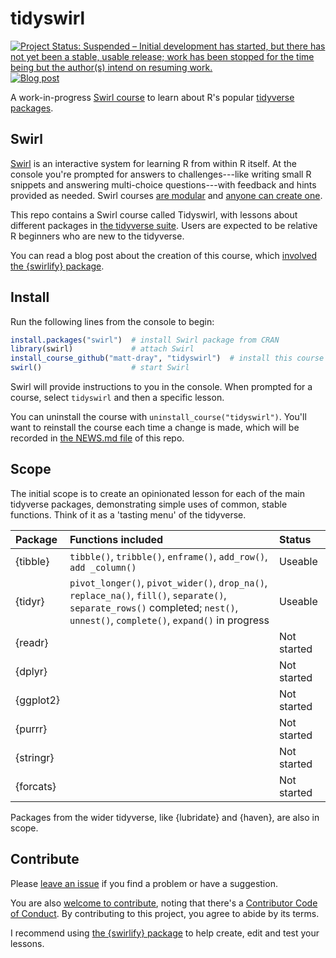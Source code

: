 # tidyswirl

<!-- badges: start -->
[![Project Status: Suspended – Initial development has started, but there has not yet been a stable, usable release; work has been stopped for the time being but the author(s) intend on resuming work.](https://www.repostatus.org/badges/latest/suspended.svg)](https://www.repostatus.org/#suspended)
[![Blog post](https://img.shields.io/badge/rostrum.blog-post-008900?labelColor=000000&logo=data%3Aimage%2Fgif%3Bbase64%2CR0lGODlhEAAQAPEAAAAAABWCBAAAAAAAACH5BAlkAAIAIf8LTkVUU0NBUEUyLjADAQAAACwAAAAAEAAQAAAC55QkISIiEoQQQgghRBBCiCAIgiAIgiAIQiAIgSAIgiAIQiAIgRAEQiAQBAQCgUAQEAQEgYAgIAgIBAKBQBAQCAKBQEAgCAgEAoFAIAgEBAKBIBAQCAQCgUAgEAgCgUBAICAgICAgIBAgEBAgEBAgEBAgECAgICAgECAQIBAQIBAgECAgICAgICAgECAQECAQICAgICAgICAgEBAgEBAgEBAgICAgICAgECAQIBAQIBAgECAgICAgIBAgECAQECAQIBAgICAgIBAgIBAgEBAgECAgECAgICAgICAgECAgECAgQIAAAQIKAAAh%2BQQJZAACACwAAAAAEAAQAAAC55QkIiESIoQQQgghhAhCBCEIgiAIgiAIQiAIgSAIgiAIQiAIgRAEQiAQBAQCgUAQEAQEgYAgIAgIBAKBQBAQCAKBQEAgCAgEAoFAIAgEBAKBIBAQCAQCgUAgEAgCgUBAICAgICAgIBAgEBAgEBAgEBAgECAgICAgECAQIBAQIBAgECAgICAgICAgECAQECAQICAgICAgICAgEBAgEBAgEBAgICAgICAgECAQIBAQIBAgECAgICAgIBAgECAQECAQIBAgICAgIBAgIBAgEBAgECAgECAgICAgICAgECAgECAgQIAAAQIKAAA7)](https://www.rostrum.blog/2019/11/02/tidyswirl/)
<!-- badges: end -->

A work-in-progress [Swirl course](https://swirlstats.com/) to learn about R's popular [tidyverse packages](https://www.tidyverse.org/).

## Swirl

[Swirl](https://swirlstats.com/) is an interactive system for learning R from within R itself. At the console you're prompted for answers to challenges---like writing small R snippets and answering multi-choice questions---with feedback and hints provided as needed. Swirl courses [are modular](http://swirlstats.com/scn/index.html) and [anyone can create one](http://swirlstats.com/swirlify/). 

This repo contains a Swirl course called Tidyswirl, with lessons about different packages in [the tidyverse suite](https://www.tidyverse.org/). Users are expected to be relative R beginners who are new to the tidyverse.

You can read a blog post about the creation of this course, which [involved the {swirlify} package](https://www.rostrum.blog/2019/05/10/swirlify/).

## Install

Run the following lines from the console to begin:

``` r
install.packages("swirl")  # install Swirl package from CRAN
library(swirl)             # attach Swirl
install_course_github("matt-dray", "tidyswirl")  # install this course
swirl()                    # start Swirl
```

Swirl will provide instructions to you in the console. When prompted for a course, select `tidyswirl` and then a specific lesson.

You can uninstall the course with `uninstall_course("tidyswirl")`. You'll want to reinstall the course each time a change is made, which will be recorded in [the NEWS.md file](https://github.com/matt-dray/tidyswirl/blob/master/NEWS.md) of this repo.

## Scope

The initial scope is to create an opinionated lesson for each of the main tidyverse packages, demonstrating simple uses of common, stable functions. Think of it as a 'tasting menu' of the tidyverse.

| Package | Functions included | Status |
| :-- | :------------ | :---- |
| {tibble} | `tibble()`, `tribble()`, `enframe()`, `add_row()`, `add _column()` | Useable |
| {tidyr} | `pivot_longer()`, `pivot_wider()`, `drop_na()`, `replace_na()`, `fill()`, `separate()`, `separate_rows()` completed; `nest()`, `unnest()`, `complete()`, `expand()` in progress | Useable |
| {readr} | | Not started |
| {dplyr} | | Not started |
| {ggplot2} | | Not started |
| {purrr} | | Not started |
| {stringr} | | Not started |
| {forcats} | | Not started |

Packages from the wider tidyverse, like {lubridate} and {haven}, are also in scope.

## Contribute

Please [leave an issue](https://github.com/matt-dray/tidyswirl/issues) if you find a problem or have a suggestion. 

You are also [welcome to contribute](https://github.com/matt-dray/tidyswirl/blob/master/CONTRIBUTING.md), noting that there's a [Contributor Code of Conduct](CODE_OF_CONDUCT.md). By contributing to this project, you agree to abide by its terms.

I recommend using [the {swirlify} package](http://swirlstats.com/swirlify/) to help create, edit and test your lessons.
